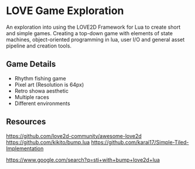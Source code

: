 # LOVE Game Exploration
An exploration into using the LOVE2D Framework for Lua to create short and simple games.
Creating a top-down game with elements of state machines, object-oriented programming in lua,
user I/O and general asset pipeline and creation tools.

## Game Details
* Rhythm fishing game
* Pixel art (Resolution is 64px)
* Retro showa aesthetic
* Multiple races
* Different environments

## Resources
https://github.com/love2d-community/awesome-love2d
https://github.com/kikito/bump.lua
https://github.com/karai17/Simple-Tiled-Implementation

https://www.google.com/search?q=sti+with+bump+love2d+lua